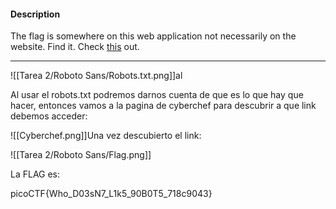 
#### Description

The flag is somewhere on this web application not necessarily on the website. Find it. Check [this](http://saturn.picoctf.net:65495/) out.


----------------
![[Tarea 2/Roboto Sans/Robots.txt.png]]al


Al usar el robots.txt
podremos darnos cuenta de que es lo que hay que hacer, entonces vamos a la pagina de cyberchef para descubrir a que link debemos acceder:

![[Cyberchef.png]]Una vez descubierto el link:

![[Tarea 2/Roboto Sans/Flag.png]]

La FLAG es:

picoCTF{Who_D03sN7_L1k5_90B0T5_718c9043}